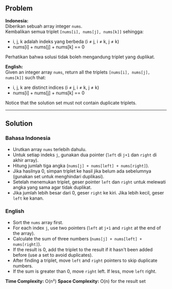 ## Problem

**Indonesia:**  
Diberikan sebuah array integer `nums`.  
Kembalikan semua triplet `[nums[i], nums[j], nums[k]]` sehingga:
- i, j, k adalah indeks yang berbeda (i ≠ j, i ≠ k, j ≠ k)
- nums[i] + nums[j] + nums[k] == 0

Perhatikan bahwa solusi tidak boleh mengandung triplet yang duplikat.

**English:**  
Given an integer array `nums`, return all the triplets `[nums[i], nums[j], nums[k]]` such that:
- i, j, k are distinct indices (i ≠ j, i ≠ k, j ≠ k)
- nums[i] + nums[j] + nums[k] == 0

Notice that the solution set must not contain duplicate triplets.

---

## Solution

### Bahasa Indonesia

- Urutkan array `nums` terlebih dahulu.
- Untuk setiap indeks `j`, gunakan dua pointer (`left` di `j+1` dan `right` di akhir array).
- Hitung jumlah tiga angka (`nums[j] + nums[left] + nums[right]`).
- Jika hasilnya 0, simpan triplet ke hasil jika belum ada sebelumnya (gunakan set untuk menghindari duplikasi).
- Setelah menemukan triplet, geser pointer `left` dan `right` untuk melewati angka yang sama agar tidak duplikat.
- Jika jumlah lebih besar dari 0, geser `right` ke kiri. Jika lebih kecil, geser `left` ke kanan.

### English

- Sort the `nums` array first.
- For each index `j`, use two pointers (`left` at `j+1` and `right` at the end of the array).
- Calculate the sum of three numbers (`nums[j] + nums[left] + nums[right]`).
- If the result is 0, add the triplet to the result if it hasn't been added before (use a set to avoid duplicates).
- After finding a triplet, move `left` and `right` pointers to skip duplicate numbers.
- If the sum is greater than 0, move `right` left. If less, move `left` right.

**Time Complexity:** O(n²)
**Space Complexity:** O(n) for the result set